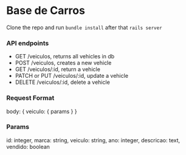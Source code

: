 # Base de Carros

Clone the repo and run `bundle install` after that `rails server`

### API endpoints
+ GET /veiculos, returns all vehicles in db
+ POST /veiculos, creates a new vehicle
+ GET /veiculos/:id, return a vehicle
+ PATCH or PUT /veiculos/:id, update a vehicle
+ DELETE /veiculos/:id, delete a vehicle

### Request Format
body: { veiculo: { params } }

### Params
id: integer, marca: string, veiculo: string, ano: integer, descricao: text, vendido: boolean
